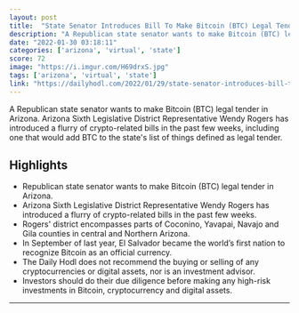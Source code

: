```yaml
---
layout: post
title:  "State Senator Introduces Bill To Make Bitcoin (BTC) Legal Tender in Arizona"
description: "A Republican state senator wants to make Bitcoin (BTC) legal tender in Arizona. Arizona Sixth Legislative District Representative Wendy Rogers has introduced a flurry of crypto-related bills in the past few weeks, including one that would add BTC to the state's list of things defined as legal tender."
date: "2022-01-30 03:18:11"
categories: ['arizona', 'virtual', 'state']
score: 72
image: "https://i.imgur.com/H69drxS.jpg"
tags: ['arizona', 'virtual', 'state']
link: "https://dailyhodl.com/2022/01/29/state-senator-introduces-bill-to-make-bitcoin-btc-legal-tender-in-arizona/"
---
```


A Republican state senator wants to make Bitcoin (BTC) legal tender in Arizona. Arizona Sixth Legislative District Representative Wendy Rogers has introduced a flurry of crypto-related bills in the past few weeks, including one that would add BTC to the state's list of things defined as legal tender.

## Highlights

- Republican state senator wants to make Bitcoin (BTC) legal tender in Arizona.
- Arizona Sixth Legislative District Representative Wendy Rogers has introduced a flurry of crypto-related bills in the past few weeks.
- Rogers' district encompasses parts of Coconino, Yavapai, Navajo and Gila counties in central and Northern Arizona.
- In September of last year, El Salvador became the world’s first nation to recognize Bitcoin as an official currency.
- The Daily Hodl does not recommend the buying or selling of any cryptocurrencies or digital assets, nor is an investment advisor.
- Investors should do their due diligence before making any high-risk investments in Bitcoin, cryptocurrency and digital assets.

---
